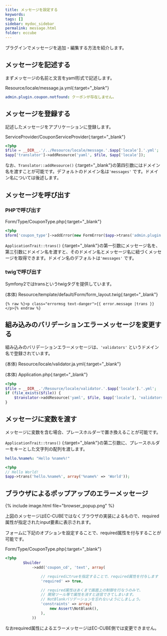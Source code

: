 ```yaml
---
title: メッセージを設定する
keywords:
tags: []
sidebar: mydoc_sidebar
permalink: message.html
folder: eccube
---
```


プラグインでメッセージを追加・編集する方法を紹介します。

## メッセージを記述する

まずメッセージの名前と文言をyaml形式で記述します。

Resource/locale/message.ja.yml[](https://github.com/izayoi256/coupon-tutorial/blob/2.0.0/Resource/locale/message.ja.yml){:target="_blank"}

``` yaml
admin.plugin.coupon.notfound: クーポンが存在しません。
```

## メッセージを登録する

記述したメッセージをアプリケーションに登録します。

ServiceProvider/CouponServiceProvider[](https://github.com/izayoi256/coupon-tutorial/blob/2.0.0/ServiceProvider/CouponServiceProvider.php#L113-L114){:target="_blank"}

``` php
<?php
$file = __DIR__.'/../Resource/locale/message.'.$app['locale'].'.yml';
$app['translator']->addResource('yaml', $file, $app['locale']);
```

なお、```Translator::addResource()``` [](https://github.com/symfony/symfony/blob/2.7/src/Symfony/Component/Translation/Translator.php#L121){:target="_blank"}の第四引数にはドメイン名を渡すことが可能です。デフォルトのドメイン名は```'messages'``` です。ドメイン名については後述します。

## メッセージを呼び出す

### PHPで呼び出す

Form/Type/CouponType.php[](https://github.com/izayoi256/coupon-tutorial/blob/2.0.0/Form/Type/CouponType.php#L181){:target="_blank"}

``` php
<?php
$form['coupon_type']->addError(new FormError($app->trans('admin.plugin.coupon.coupontype')));
```

```ApplicationTrait::trans()``` [](https://github.com/EC-CUBE/ec-cube/blob/3.0.13/src/Eccube/Application/ApplicationTrait.php#L190){:target="_blank"}の第一引数にメッセージ名を、第三引数にドメイン名を渡すと、そのドメイン名とメッセージ名に紐づくメッセージを取得できます。ドメイン名のデフォルトは```'messages'``` です。

### twigで呼び出す

Symfony2ではtransというtwigタグを提供しています。

(本体) Resource/template/default/Form/form_layout.twig[](https://github.com/EC-CUBE/ec-cube/blob/3.0.13/src/Eccube/Resource/template/default/Form/form_layout.twig#L59){:target="_blank"}

``` twig
{% raw %}<p class="errormsg text-danger">{{ error.message |trans }}</p>{% endraw %}
```

## 組み込みのバリデーションエラーメッセージを変更する

組み込みのバリデーションエラーメッセージは、```'validators'``` というドメイン名で登録されています。

(本体) Resource/locale/validator.ja.yml[](https://github.com/EC-CUBE/ec-cube/blob/3.0.13/src/Eccube/Resource/locale/validator.ja.yml){:target="_blank"}

(本体) Application.php[](https://github.com/EC-CUBE/ec-cube/blob/3.0.13/src/Eccube/Application.php#L218-L221){:target="_blank"}

``` php
<?php
$file = __DIR__.'/Resource/locale/validator.'.$app['locale'].'.yml';
if (file_exists($file)) {
    $translator->addResource('yaml', $file, $app['locale'], 'validators');
}
```

## メッセージに変数を渡す

メッセージに変数を含む場合、プレースホルダーで置き換えることが可能です。

```ApplicationTrait::trans()``` [](https://github.com/EC-CUBE/ec-cube/blob/3.0.13/src/Eccube/Application/ApplicationTrait.php#L190){:target="_blank"}の第二引数に、プレースホルダーをキーとした文字列の配列を渡します。

``` yaml
hello.%name%: "Hello %name%!"
```

```php
<?php
// Hello World!
$app->trans('hello.%name%', array('%name%' => 'World'));
```

## ブラウザによるポップアップのエラーメッセージ

{% include image.html file="browser_popup.png" %}

上図のメッセージはEC-CUBEではなくブラウザの実装によるもので、required属性が指定されたinput要素に表示されます。

フォームに下記のオプションを設定することで、required属性を付与することが可能です。

Form/Type/CouponType.php[](https://github.com/izayoi256/coupon-tutorial/blob/2.0.0/Form/Type/CouponType.php#L56){:target="_blank"}

``` php
<?php
        $builder
            ->add('coupon_cd', 'text', array(

                // requiredにtrueを指定することで、required属性を付与します
                'required' => true,

                // required属性はあくまで画面上の制御を行なうのみで、
                // 開発ツール等で属性を消すと送信できてしまいます。
                // NotBlankバリデーションを忘れないようにしましょう。
                'constraints' => array(
                    new Assert\NotBlank(),
                ),
            ))
```

なおrequired属性によるエラーメッセージはEC-CUBE側では変更できません。
